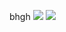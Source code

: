 bhgh
<a href="https://codeclimate.com/github/dianhua1560/bhgh"><img src="https://codeclimate.com/github/dianhua1560/bhgh/badges/gpa.svg" /></a>
<img src="https://travis-ci.org/dianhua1560/bhgh.svg?branch=master"/>